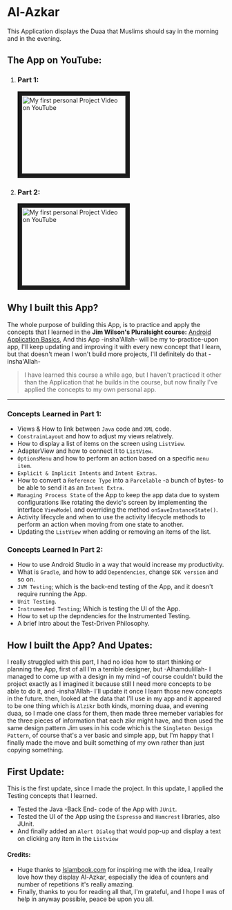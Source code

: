
# Al-Azkar
This Application displays the Duaa that Muslims should say in the morning and in the evening.

## The App on YouTube:

 1. ### Part 1:
	 <a href="http://www.youtube.com/watch?feature=player_embedded&v=kVNL-h4xHnE
" target="_blank"><img src="http://img.youtube.com/vi/kVNL-h4xHnE/0.jpg" 
alt="My first personal Project Video on YouTube" width="240" height="180" border="10" /></a>	
 
 2. ### Part 2:
	 <a href="http://www.youtube.com/watch?feature=player_embedded&v=mAPCFMIP4cg
" target="_blank"><img src="http://img.youtube.com/vi/mAPCFMIP4cg/0.jpg" 
alt="My first personal Project Video on YouTube" width="240" height="180" border="10" /></a>

## Why I built this App?
The whole purpose of building this App, is to practice and apply the concepts that I learned in the **Jim Wilson\'s Pluralsight course:** [Android Application Basics](https://app.pluralsight.com/library/courses/android-application-basics-understanding/table-of-contents), And this App -insha'Allah- will be my to-practice-upon app, I'll keep updating and improving it with every new concept that I learn, but that doesn't mean I won't build more projects, I'll definitely do that -insha'Allah- 

>I have learned this course a while ago, but I haven't practiced it other than the Application that he builds in the course, but now finally I've applied the concepts to my own personal app.
***

### Concepts Learned in Part 1:

 - Views & How to link between `Java` code and `XML` code.
 - `ConstrainLayout` and how to adjust my views relatively.
 - How to display a list of items on the screen using `ListView`.
 - AdapterView and how to connect it to `ListView`.
 - `OptionsMenu` and how to perform an action based on a specific `menu item`.
 - `Explicit & Implicit Intents` and `Intent Extras`.
 - How to convert a `Reference Type` into a `Parcelable` -a bunch of bytes- to be able to send it as an `Intent Extra`.
 - `Managing Process State` of the App to keep the app data due to system configurations like rotating the devic\'s screen by implementing the interface `ViewModel` and overriding the method `onSaveInstanceState()`.
 - Activity lifecycle and when to use the activity lifecycle methods to perform an action when moving from one state to another.
 - Updating the `ListView` when adding or removing an items of the list.
 
 ### Concepts Learned In Part 2:
 
 - How to use Android Studio in a way that would increase my productivity.
 - What is `Gradle`, and how to add `Dependencies`, change `SDK version` and so on.
 - `JVM Testing`; which is the back-end testing of the App, and it doesn't require running the App.
 - `Unit Testing`.
 - `Instrumented Testing`; Which is testing the UI of the App.
 - How to set up the depndencies for the Instrumented Testing.
 - A brief intro about the Test-Driven Philosophy.

## How I built the App? And Upates:
I really struggled with this part, I had no idea how to start thinking or planning the App, first of all I'm a terrible designer, but -Alhamdulillah- I managed to come up with a design in my mind -of course couldn't build the project exactly as I imagined it because still I need more concepts to be able to do it, and -insha'Allah- I'll update it once I learn those new concepts in the future.
then, looked at the data that I'll use in my app and it appeared to be one thing which is `Alzikr` both kinds, morning duaa, and evening duaa, so I made one class for them, then made three memeber variables for the three pieces of information that each zikr might have, and then used the same design pattern Jim uses in his code which is the `Singleton Design Pattern`, of course that's a ver basic and simple app, but I'm happy that I finally made the move and built something of my own rather than just copying something.

## First Update:
This is the first update, since I made the project.
In this update, I applied the Testing concepts that I learned.

 - Tested the Java -Back End- code of the App with `JUnit`.
 - Tested the UI of the App using the `Espresso` and `Hamcrest` libraries, also JUnit.
 - And finally added an `Alert Dialog` that would pop-up and display a text on clicking any item in the `Listview` 

#### Credits:

 - Huge thanks to [Islambook.com](https://www.islambook.com/) for
   inspiring me with the idea, I really love how they display Al-Azkar,
   especially the idea of counters and number of repetitions it's really
   amazing.
 - Finally, thanks to you for reading all that, I'm grateful, and I hope I was of help in anyway possible, peace be upon you all.
